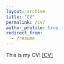 ```yaml
---
layout: archive
title: "CV"
permalink: /cv/
author_profile: true
redirect_from:
  - /resume
---
```


This is my CV! [[CV]](https://drive.google.com/file/d/1LjEhlJogAAGoncqlETEfkC9u2obQqe7q/view?usp=sharing)

